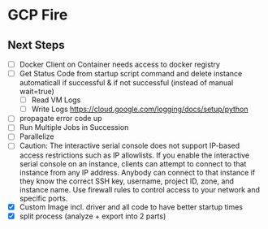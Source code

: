 # GCP Fire

## Next Steps

- [ ] Docker Client on Container needs access to docker registry
- [ ] Get Status Code from startup script command and delete instance automaticall if successful & if not successful (instead of manual wait=true)
  - [ ] Read VM Logs
  - [ ] Write Logs <https://cloud.google.com/logging/docs/setup/python>
- [ ] propagate error code up
- [ ] Run Multiple Jobs in Succession
- [ ] Parallelize
- [ ] Caution: The interactive serial console does not support IP-based access restrictions such as IP allowlists. If you enable the interactive serial console on an instance, clients can attempt to connect to that instance from any IP address. Anybody can connect to that instance if they know the correct SSH key, username, project ID, zone, and instance name. Use firewall rules to control access to your network and specific ports.
- [x] Custom Image incl. driver and all code to have better startup times
- [x] split process (analyze + export into 2 parts)
